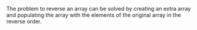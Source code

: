 The problem to reverse an array can be solved by creating an extra array and populating the array with the elements of the original array in the reverse order.
